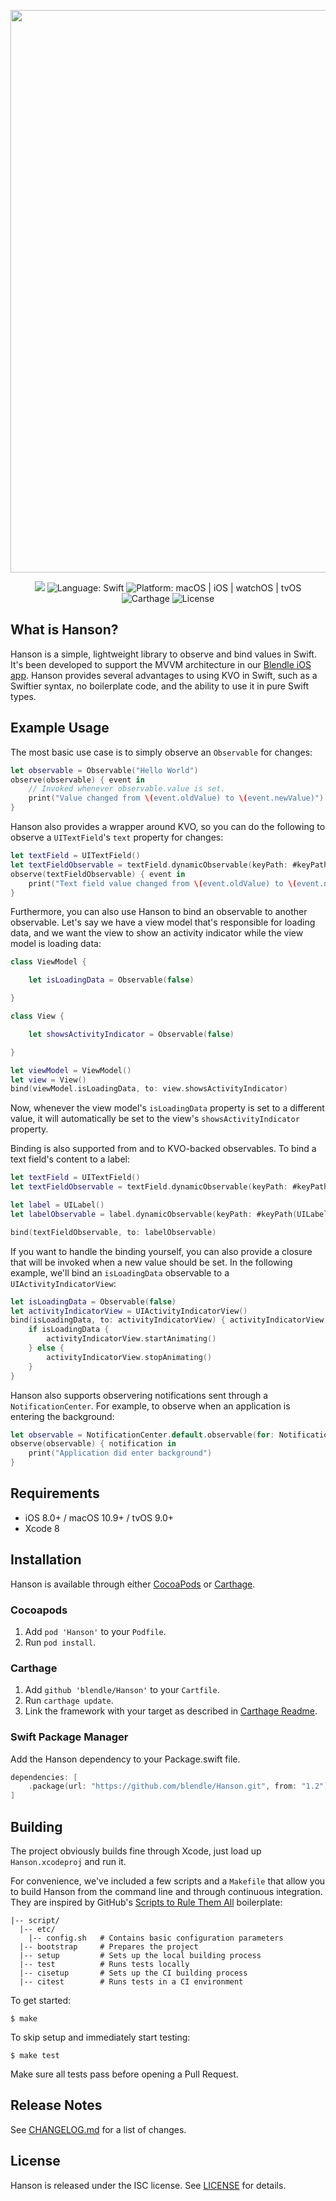 <p align="center">
    <img width="900px" src="https://cloud.githubusercontent.com/assets/8394738/22552794/a4489eb6-e95a-11e6-90bf-37b7ccbf3fab.png">
</p>

<p align="center">
	<img src="https://travis-ci.org/blendle/Hanson.svg?style=flat)]" />
	<img src="https://img.shields.io/badge/language-swift-orange.svg"
         alt="Language: Swift" />
    <img src="https://img.shields.io/badge/platform-macos%20%7C%20ios%20%7C%20watchos%20%7C%20tvos-lightgrey.svg"
         alt="Platform: macOS | iOS | watchOS | tvOS" />
    <img src="https://img.shields.io/badge/Carthage-compatible-4BC51D.svg?style=flat"
         alt="Carthage" />
    <img src="https://img.shields.io/badge/license-ISC-000000.svg"
         alt="License" />
</p>

## What is Hanson?

Hanson is a simple, lightweight library to observe and bind values in Swift. It's been developed to support the MVVM architecture in our [Blendle iOS app](https://itunes.apple.com/nl/app/blendle/id947936149). Hanson provides several advantages to using KVO in Swift, such as a Swiftier syntax, no boilerplate code, and the ability to use it in pure Swift types.

## Example Usage

The most basic use case is to simply observe an `Observable` for changes:
```swift
let observable = Observable("Hello World")
observe(observable) { event in
    // Invoked whenever observable.value is set.
    print("Value changed from \(event.oldValue) to \(event.newValue)")
}
```

Hanson also provides a wrapper around KVO, so you can do the following to observe a `UITextField`'s `text` property for changes:
```swift
let textField = UITextField()
let textFieldObservable = textField.dynamicObservable(keyPath: #keyPath(UITextField.text), type: String.self)
observe(textFieldObservable) { event in
    print("Text field value changed from \(event.oldValue) to \(event.newValue)")
}
```

Furthermore, you can also use Hanson to bind an observable to another observable. Let's say we have a view model that's responsible for loading data, and we want the view to show an activity indicator while the view model is loading data:
```swift
class ViewModel {

    let isLoadingData = Observable(false)

}

class View {

    let showsActivityIndicator = Observable(false)

}

let viewModel = ViewModel()
let view = View()
bind(viewModel.isLoadingData, to: view.showsActivityIndicator)
```

Now, whenever the view model's `isLoadingData` property is set to a different value, it will automatically be set to the view's `showsActivityIndicator` property.

Binding is also supported from and to KVO-backed observables. To bind a text field's content to a label:
```swift
let textField = UITextField()
let textFieldObservable = textField.dynamicObservable(keyPath: #keyPath(UITextField.text), type: String.self)

let label = UILabel()
let labelObservable = label.dynamicObservable(keyPath: #keyPath(UILabel.text), type: String.self)

bind(textFieldObservable, to: labelObservable)
```

If you want to handle the binding yourself, you can also provide a closure that will be invoked when a new value should be set. In the following example, we'll bind an `isLoadingData` observable to a `UIActivityIndicatorView`:
```swift
let isLoadingData = Observable(false)
let activityIndicatorView = UIActivityIndicatorView()
bind(isLoadingData, to: activityIndicatorView) { activityIndicatorView, isLoadingData in
    if isLoadingData {
        activityIndicatorView.startAnimating()
    } else {
        activityIndicatorView.stopAnimating()
    }
}
```

Hanson also supports observering notifications sent through a `NotificationCenter`. For example, to observe when an application is entering the background:
```swift
let observable = NotificationCenter.default.observable(for: Notification.Name.UIApplicationDidEnterBackground)
observe(observable) { notification in
    print("Application did enter background")
}
```

## Requirements

* iOS 8.0+ / macOS 10.9+ / tvOS 9.0+
* Xcode 8

## Installation

Hanson is available through either [CocoaPods](http://cocoapods.org) or [Carthage](https://github.com/Carthage/Carthage).

### Cocoapods

1. Add `pod 'Hanson'` to your `Podfile`.
2. Run `pod install`.

### Carthage

1. Add `github 'blendle/Hanson'` to your `Cartfile`.
2. Run `carthage update`.
3. Link the framework with your target as described in [Carthage Readme](https://github.com/Carthage/Carthage#adding-frameworks-to-an-application).

### Swift Package Manager

Add the Hanson dependency to your Package.swift file.

```swift
dependencies: [
    .package(url: "https://github.com/blendle/Hanson.git", from: "1.2")
]
```

## Building

The project obviously builds fine through Xcode, just load up `Hanson.xcodeproj` and run it.

For convenience, we've included a few scripts and a `Makefile` that allow you to build Hanson from the command line and through continuous integration. They are inspired by GitHub's [Scripts to Rule Them All](https://github.com/github/scripts-to-rule-them-all) boilerplate:

```
|-- script/
  |-- etc/
    |-- config.sh   # Contains basic configuration parameters
  |-- bootstrap     # Prepares the project
  |-- setup         # Sets up the local building process
  |-- test          # Runs tests locally
  |-- cisetup       # Sets up the CI building process
  |-- citest        # Runs tests in a CI environment
```

To get started:

`$ make`

To skip setup and immediately start testing:

`$ make test`

Make sure all tests pass before opening a Pull Request.

## Release Notes

See [CHANGELOG.md](https://github.com/blendle/Hanson/blob/master/CHANGELOG.md) for a list of changes.

## License

Hanson is released under the ISC license. See [LICENSE](https://github.com/blendle/Hanson/blob/master/LICENSE) for details.
